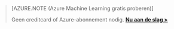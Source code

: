>[AZURE.NOTE (Azure Machine Learning gratis proberen)]
>
>Geen creditcard of Azure-abonnement nodig. <a href="https://studio.azureml.net/?selectAccess=true&o=2" target="_blank">**Nu aan de slag >**</a>
